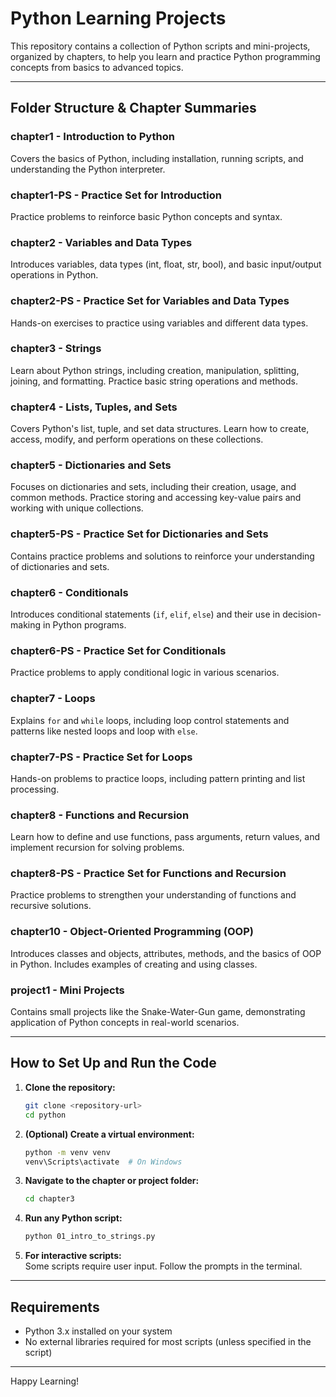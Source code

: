 # Python Learning Projects

This repository contains a collection of Python scripts and mini-projects, organized by chapters, to help you learn and practice Python programming concepts from basics to advanced topics.

---

## Folder Structure & Chapter Summaries

### chapter1 - Introduction to Python
Covers the basics of Python, including installation, running scripts, and understanding the Python interpreter.

### chapter1-PS - Practice Set for Introduction
Practice problems to reinforce basic Python concepts and syntax.

### chapter2 - Variables and Data Types
Introduces variables, data types (int, float, str, bool), and basic input/output operations in Python.

### chapter2-PS - Practice Set for Variables and Data Types
Hands-on exercises to practice using variables and different data types.

### chapter3 - Strings
Learn about Python strings, including creation, manipulation, splitting, joining, and formatting. Practice basic string operations and methods.

### chapter4 - Lists, Tuples, and Sets
Covers Python's list, tuple, and set data structures. Learn how to create, access, modify, and perform operations on these collections.

### chapter5 - Dictionaries and Sets
Focuses on dictionaries and sets, including their creation, usage, and common methods. Practice storing and accessing key-value pairs and working with unique collections.

### chapter5-PS - Practice Set for Dictionaries and Sets
Contains practice problems and solutions to reinforce your understanding of dictionaries and sets.

### chapter6 - Conditionals
Introduces conditional statements (`if`, `elif`, `else`) and their use in decision-making in Python programs.

### chapter6-PS - Practice Set for Conditionals
Practice problems to apply conditional logic in various scenarios.

### chapter7 - Loops
Explains `for` and `while` loops, including loop control statements and patterns like nested loops and loop with `else`.

### chapter7-PS - Practice Set for Loops
Hands-on problems to practice loops, including pattern printing and list processing.

### chapter8 - Functions and Recursion
Learn how to define and use functions, pass arguments, return values, and implement recursion for solving problems.

### chapter8-PS - Practice Set for Functions and Recursion
Practice problems to strengthen your understanding of functions and recursive solutions.

### chapter10 - Object-Oriented Programming (OOP)
Introduces classes and objects, attributes, methods, and the basics of OOP in Python. Includes examples of creating and using classes.

### project1 - Mini Projects
Contains small projects like the Snake-Water-Gun game, demonstrating application of Python concepts in real-world scenarios.

---

## How to Set Up and Run the Code

1. **Clone the repository:**
   ```bash
   git clone <repository-url>
   cd python
   ```

2. **(Optional) Create a virtual environment:**
   ```bash
   python -m venv venv
   venv\Scripts\activate  # On Windows
   ```

3. **Navigate to the chapter or project folder:**
   ```bash
   cd chapter3
   ```

4. **Run any Python script:**
   ```bash
   python 01_intro_to_strings.py
   ```

5. **For interactive scripts:**  
   Some scripts require user input. Follow the prompts in the terminal.

---

## Requirements

- Python 3.x installed on your system
- No external libraries required for most scripts (unless specified in the script)

---

Happy Learning!
